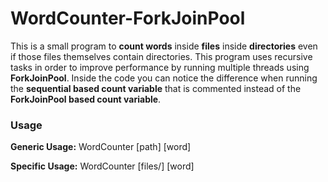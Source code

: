 # WordCounter-ForkJoinPool

This is a small program to **count words** inside **files** inside **directories** even if those files themselves contain directories.
This program uses recursive tasks in order to improve performance by running multiple threads using **ForkJoinPool**.
Inside the code you can notice the difference when running the **sequential based count variable** that is commented instead of the **ForkJoinPool based count variable**.

### Usage

**Generic Usage:** WordCounter [path] [word]

**Specific Usage:** WordCounter [files/] [word]